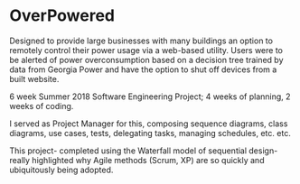 # OverPowered
Designed to provide large businesses with many buildings an option to remotely control their power usage via a web-based utility.
Users were to be alerted of power overconsumption based on a decision tree trained by data from Georgia Power and have the option
to shut off devices from a built website.

6 week Summer 2018 Software Engineering Project; 4 weeks of planning, 2 weeks of coding.

I served as Project Manager for this, composing sequence diagrams, class diagrams, use cases, tests, delegating tasks, managing schedules,
etc. etc.

This project- completed using the Waterfall model of sequential design- really highlighted why Agile methods (Scrum, XP) are so quickly
and ubiquitously being adopted.
